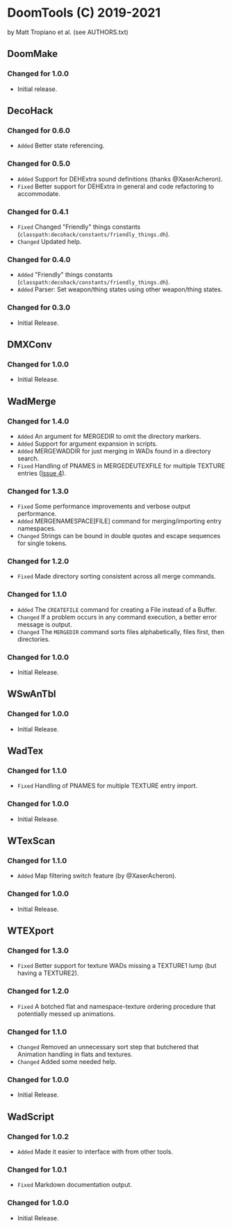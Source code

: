 DoomTools (C) 2019-2021
=======================
by Matt Tropiano et al. (see AUTHORS.txt)


DoomMake
--------

### Changed for 1.0.0

* Initial release.


DecoHack
--------

### Changed for 0.6.0

* `Added` Better state referencing.


### Changed for 0.5.0

* `Added` Support for DEHExtra sound definitions (thanks @XaserAcheron).
* `Fixed` Better support for DEHExtra in general and code refactoring to accommodate.


### Changed for 0.4.1

* `Fixed` Changed "Friendly" things constants (`classpath:decohack/constants/friendly_things.dh`).
* `Changed` Updated help.


### Changed for 0.4.0

* `Added` "Friendly" things constants (`classpath:decohack/constants/friendly_things.dh`).
* `Added` Parser: Set weapon/thing states using other weapon/thing states.


### Changed for 0.3.0

* Initial Release.


DMXConv
-------

### Changed for 1.0.0

* Initial Release.


WadMerge
--------

### Changed for 1.4.0

* `Added` An argument for MERGEDIR to omit the directory markers.
* `Added` Support for argument expansion in scripts.
* `Added` MERGEWADDIR for just merging in WADs found in a directory search.
* `Fixed` Handling of PNAMES in MERGEDEUTEXFILE for multiple TEXTURE entries 
  ([Issue 4](https://github.com/MTrop/DoomTools/issues/4)).


### Changed for 1.3.0

* `Fixed` Some performance improvements and verbose output performance.
* `Added` MERGENAMESPACE[FILE] command for merging/importing entry namespaces.
* `Changed` Strings can be bound in double quotes and escape sequences for single tokens.


### Changed for 1.2.0

* `Fixed` Made directory sorting consistent across all merge commands.


### Changed for 1.1.0

* `Added` The `CREATEFILE` command for creating a File instead of a Buffer.
* `Changed` If a problem occurs in any command execution, a better error message is output.
* `Changed` The `MERGEDIR` command sorts files alphabetically, files first, then directories.


### Changed for 1.0.0

* Initial Release.


WSwAnTbl
--------

### Changed for 1.0.0

* Initial Release.


WadTex
------

### Changed for 1.1.0

* `Fixed` Handling of PNAMES for multiple TEXTURE entry import.


### Changed for 1.0.0

* Initial Release.


WTexScan
--------

### Changed for 1.1.0

* `Added` Map filtering switch feature (by @XaserAcheron).


### Changed for 1.0.0

* Initial Release.


WTEXport
--------

### Changed for 1.3.0

* `Fixed` Better support for texture WADs missing a TEXTURE1 lump (but having a TEXTURE2).


### Changed for 1.2.0

* `Fixed` A botched flat and namespace-texture ordering procedure that potentially messed up animations.


### Changed for 1.1.0

* `Changed` Removed an unnecessary sort step that butchered that Animation handling in flats and textures.
* `Changed` Added some needed help.


### Changed for 1.0.0

* Initial Release.


WadScript
---------

### Changed for 1.0.2

* `Added` Made it easier to interface with from other tools.


### Changed for 1.0.1

* `Fixed` Markdown documentation output.


### Changed for 1.0.0

* Initial Release.

